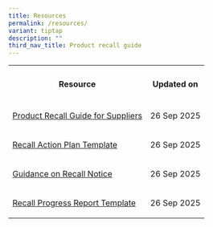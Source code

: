 ```yaml
---
title: Resources
permalink: /resources/
variant: tiptap
description: ""
third_nav_title: Product recall guide
---
```

<table style="minWidth: 50px">
<colgroup>
<col>
<col>
</colgroup>
<tbody>
<tr>
<th rowspan="1" colspan="1">
<h4>Resource</h4>
</th>
<th rowspan="1" colspan="1">
<h4>Updated on</h4>
</th>
</tr>
<tr>
<td rowspan="1" colspan="1">
<p><a href="/files/03a___Product_recall_guide_for_suppliers.pdf" rel="noopener nofollow" target="_blank">Product Recall Guide for Suppliers</a>
</p>
</td>
<td rowspan="1" colspan="1">
<p>26 Sep 2025</p>
</td>
</tr>
<tr>
<td rowspan="1" colspan="1">
<p><a href="/files/03b__Recall_action_plan_template_for_suppliers.pdf" rel="noopener nofollow" target="_blank">Recall Action Plan Template</a>
</p>
</td>
<td rowspan="1" colspan="1">
<p>26 Sep 2025</p>
</td>
</tr>
<tr>
<td rowspan="1" colspan="1">
<p><a href="/files/03c__Guidance_on_recall_notice.pdf" rel="noopener nofollow" target="_blank">Guidance on Recall Notice</a>
</p>
</td>
<td rowspan="1" colspan="1">
<p>26 Sep 2025</p>
</td>
</tr>
<tr>
<td rowspan="1" colspan="1">
<p><a href="/files/03d__Recall_progress_template.pdf" rel="noopener nofollow" target="_blank">Recall Progress Report Template</a>
</p>
</td>
<td rowspan="1" colspan="1">
<p>26 Sep 2025</p>
</td>
</tr>
</tbody>
</table>
<p></p>